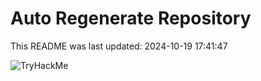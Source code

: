 # Auto Regenerate Repository

This README was last updated: 2024-10-19 17:41:47

 ![TryHackMe](https://tryhackme.com/badge/533634)